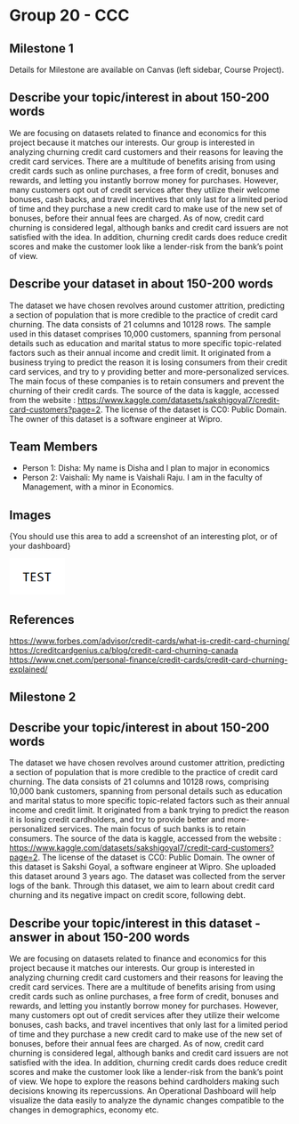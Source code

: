 # Group 20 - CCC

## Milestone 1

Details for Milestone are available on Canvas (left sidebar, Course Project).

## Describe your topic/interest in about 150-200 words

We are focusing on datasets related to finance and economics for this project because it matches our interests. Our group is interested in analyzing churning credit card customers and their reasons for leaving the credit card services. There are a multitude of benefits arising from using credit cards such as online purchases, a free form of credit, bonuses and rewards, and letting you instantly borrow money for purchases. However, many customers opt out of credit services after they utilize their welcome bonuses, cash backs, and travel incentives that only last for a limited period of time and they purchase a new credit card to make use of the new set of bonuses, before their annual fees are charged. As of now, credit card churning is considered legal, although banks and credit card issuers are not satisfied with the idea. In addition, churning credit cards does reduce credit scores and make the customer look like a lender-risk from the bank’s point of view.  



## Describe your dataset in about 150-200 words


The dataset we have chosen revolves around customer attrition, predicting a section of population that is more credible to the practice of credit card churning. The data consists of 21 columns and 10128 rows. The sample used in this dataset comprises 10,000 customers, spanning from personal details such as education and marital status to more specific topic-related factors such as their annual income and credit limit. It originated from a business trying to predict the reason it is losing consumers from their credit card services, and try to y providing better and more-personalized services. The main focus of these companies is to retain consumers and prevent the churning of their credit cards.  The source of the data is kaggle, accessed from the website : https://www.kaggle.com/datasets/sakshigoyal7/credit-card-customers?page=2. 
The license of the dataset is CC0: Public Domain. 
The owner of this dataset is a software engineer at Wipro. 


## Team Members

- Person 1: Disha: My name is Disha and I plan to major in economics
- Person 2: Vaishali: My name is Vaishali Raju. I am in the faculty of Management, with a minor in Economics.

## Images

{You should use this area to add a screenshot of an interesting plot, or of your dashboard}

<img src ="images/test.png" width="100px">

## References



https://www.forbes.com/advisor/credit-cards/what-is-credit-card-churning/
https://creditcardgenius.ca/blog/credit-card-churning-canada
https://www.cnet.com/personal-finance/credit-cards/credit-card-churning-explained/


## Milestone 2

## Describe your topic/interest in about 150-200 words

The dataset we have chosen revolves around customer attrition, predicting a section of population that is more credible to the practice of credit card churning. The data consists of 21 columns and 10128 rows, comprising 10,000 bank customers, spanning from personal details such as education and marital status to more specific topic-related factors such as their annual income and credit limit. It originated from a bank trying to predict the reason it is losing credit cardholders, and try to provide better and more-personalized services. The main focus of such banks is to retain consumers. The source of the data is kaggle, accessed from the website : https://www.kaggle.com/datasets/sakshigoyal7/credit-card-customers?page=2. 
The license of the dataset is CC0: Public Domain. 
The owner of this dataset is Sakshi Goyal, a software engineer at Wipro. She uploaded this dataset around 3 years ago. The dataset was collected from the server logs of the bank.
Through this dataset, we aim to learn about credit card churning and its negative impact on credit score, following debt. 

## Describe your topic/interest in this dataset - answer in about 150-200 words

We are focusing on datasets related to finance and economics for this project because it matches our interests. Our group is interested in analyzing churning credit card customers and their reasons for leaving the credit card services. There are a multitude of benefits arising from using credit cards such as online purchases, a free form of credit, bonuses and rewards, and letting you instantly borrow money for purchases. However, many customers opt out of credit services after they utilize their welcome bonuses, cash backs, and travel incentives that only last for a limited period of time and they purchase a new credit card to make use of the new set of bonuses, before their annual fees are charged. As of now, credit card churning is considered legal, although banks and credit card issuers are not satisfied with the idea. In addition, churning credit cards does reduce credit scores and make the customer look like a lender-risk from the bank’s point of view. We hope to explore the reasons behind cardholders making such decisions knowing its repercussions. An Operational Dashboard will help visualize the data easily to analyze the dynamic changes compatible to the changes in demographics, economy etc. 

